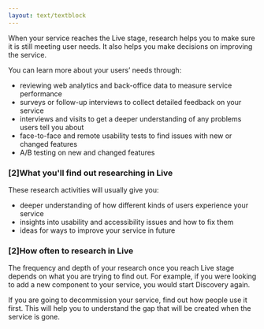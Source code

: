 ```yaml
---
layout: text/textblock
---
```


When your service reaches the Live stage, research helps you to make sure it is still meeting user needs. It also helps you make decisions on improving the service.

You can learn more about your users’ needs through:
- reviewing web analytics and back-office data to measure service performance
- surveys or follow-up interviews to collect detailed feedback on your service
- interviews and visits to get a deeper understanding of any problems users tell you about
- face-to-face and remote usability tests to find issues with new or changed features
- A/B testing on new and changed features

### [2]What you'll find out researching in Live

These research activities will usually give you:
- deeper understanding of how different kinds of users experience your service
- insights into usability and accessibility issues and how to fix them
- ideas for ways to improve your service in future

### [2]How often to research in Live

The frequency and depth of your research once you reach Live stage depends on what you are trying to find out. For example, if you were looking to add a new component to your service, you would start Discovery again.

If you are going to decommission your service, find out how people use it first. This will help you to understand the gap that will be created when the service is gone.

